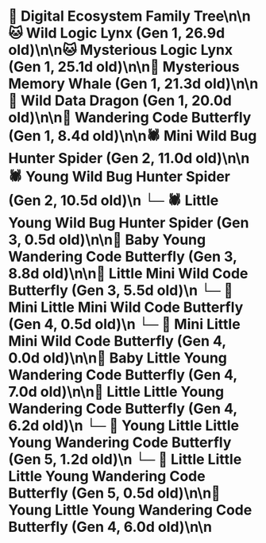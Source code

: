 # 🌳 Digital Ecosystem Family Tree\n\n🐱 Wild Logic Lynx (Gen 1, 26.9d old)\n\n🐱 Mysterious Logic Lynx (Gen 1, 25.1d old)\n\n🐋 Mysterious Memory Whale (Gen 1, 21.3d old)\n\n🐉 Wild Data Dragon (Gen 1, 20.0d old)\n\n🦋 Wandering Code Butterfly (Gen 1, 8.4d old)\n\n🕷️ Mini Wild Bug Hunter Spider (Gen 2, 11.0d old)\n\n🕷️ Young Wild Bug Hunter Spider (Gen 2, 10.5d old)\n  └─ 🕷️ Little Young Wild Bug Hunter Spider (Gen 3, 0.5d old)\n\n🦋 Baby Young Wandering Code Butterfly (Gen 3, 8.8d old)\n\n🦋 Little Mini Wild Code Butterfly (Gen 3, 5.5d old)\n  └─ 🦋 Mini Little Mini Wild Code Butterfly (Gen 4, 0.5d old)\n  └─ 🦋 Mini Little Mini Wild Code Butterfly (Gen 4, 0.0d old)\n\n🦋 Baby Little Young Wandering Code Butterfly (Gen 4, 7.0d old)\n\n🦋 Little Little Young Wandering Code Butterfly (Gen 4, 6.2d old)\n  └─ 🦋 Young Little Little Young Wandering Code Butterfly (Gen 5, 1.2d old)\n  └─ 🦋 Little Little Little Young Wandering Code Butterfly (Gen 5, 0.5d old)\n\n🦋 Young Little Young Wandering Code Butterfly (Gen 4, 6.0d old)\n\n